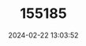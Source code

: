 ---
title: "155185"
category: "Paraliparis obliquosus"
draft: false
date: 2024-02-22 13:03:52
languages:
  English: ["Longeared Snailfish"]
---